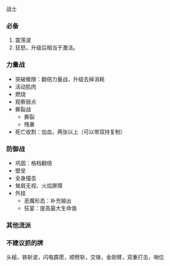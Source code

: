 战士

### 必备

1. 震荡波
2. 狂怒，升级后相当于激活。

### 力量战

- 突破极限：翻倍力量战，升级去掉消耗
- 活动肌肉
- 燃烧
- 观察弱点
- 撕裂战
	- 撕裂
	- 残暴
- 死亡收割：加血，两张以上（可以带双持复制）

### 防御战

- 巩固：格档翻倍
- 壁垒
- 全身撞击
- 耸肩无视、火焰屏障
- 外挂
	- 恶魔形态：补充输出
	- 狂宴：提高最大生命值

### 其他流派
### 不建议抓的牌

头槌，铁斩波，闪电霹雳，顺劈斩，交锋，金刚臂，双重打击，哨位  